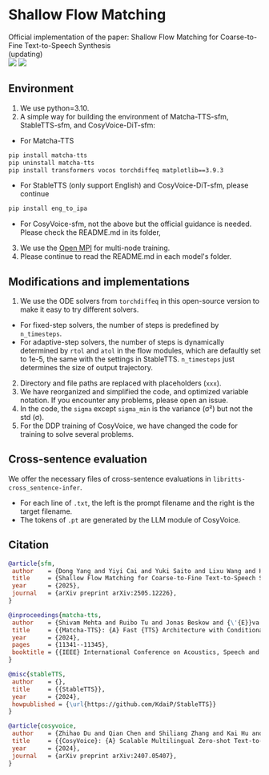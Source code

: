 # Shallow Flow Matching
Official implementation of the paper: Shallow Flow Matching for Coarse-to-Fine Text-to-Speech Synthesis \
(updating) \
<a href='https://arxiv.org/abs/2505.12226'><img src='https://img.shields.io/badge/arXiv-red'></a>
<a href='https://ydqmkkx.github.io/SFMDemo/'><img src='https://img.shields.io/badge/Demo-blue'></a>

## Environment
1. We use python=3.10.
2. A simple way for building the environment of Matcha-TTS-sfm, StableTTS-sfm, and CosyVoice-DiT-sfm:
- For Matcha-TTS
```bash
pip install matcha-tts
pip uninstall matcha-tts
pip install transformers vocos torchdiffeq matplotlib==3.9.3
```
- For StableTTS (only support English) and CosyVoice-DiT-sfm, please continue
```bash
pip install eng_to_ipa 
```
- For CosyVoice-sfm, not the above but the official guidance is needed. Please check the README.md in its folder,
3. We use the [Open MPI](https://docs.open-mpi.org) for multi-node training.
4. Please continue to read the README.md in each model's folder.

## Modifications and implementations
1. We use the ODE solvers from `torchdiffeq` in this open-source version to make it easy to try different solvers.
- For fixed-step solvers, the number of steps is predefined by `n_timesteps`. 
- For adaptive-step solvers, the number of steps is dynamically determined by `rtol` and `atol` in the flow modules, which are defaultly set to 1e-5, the same with the settings in StableTTS. `n_timesteps` just determines the size of output trajectory.
2. Directory and file paths are replaced with placeholders (`xxx`).
3. We have reorganized and simplified the code, and optimized variable notation. If you encounter any problems, please open an issue.
4. In the code, the `sigma` except `sigma_min` is the variance (σ²) but not the std (σ).
5. For the DDP training of CosyVoice, we have changed the code for training to solve several problems.

## Cross-sentence evaluation
We offer the necessary files of cross-sentence evaluations in `libritts-cross_sentence-infer`.
- For each line of `.txt`, the left is the prompt filename and the right is the target filename.
- The tokens of `.pt` are generated by the LLM module of CosyVoice.

## Citation
```bibtex
@article{sfm,
 author    = {Dong Yang and Yiyi Cai and Yuki Saito and Lixu Wang and Hiroshi Saruwatari},
 title     = {Shallow Flow Matching for Coarse-to-Fine Text-to-Speech Synthesis},
 year      = {2025},
 journal   = {arXiv preprint arXiv:2505.12226},
}

@inproceedings{matcha-tts,
 author    = {Shivam Mehta and Ruibo Tu and Jonas Beskow and {\'{E}}va Sz{\'{e}}kely and Gustav Eje Henter},
 title     = {{Matcha-TTS}: {A} Fast {TTS} Architecture with Conditional Flow Matching},
 year      = {2024},
 pages     = {11341--11345},
 booktitle = {{IEEE} International Conference on Acoustics, Speech and Signal Processing (ICASSP)},
}

@misc{stableTTS,
 author    = {},
 title     = {{StableTTS}},
 year      = {2024},
 howpublished = {\url{https://github.com/KdaiP/StableTTS}}
}

@article{cosyvoice,
 author    = {Zhihao Du and Qian Chen and Shiliang Zhang and Kai Hu and Heng Lu and Yexin Yang and Hangrui Hu and Siqi Zheng and Yue Gu and Ziyang Ma and Zhifu Gao and Zhijie Yan},
 title     = {{CosyVoice}: {A} Scalable Multilingual Zero-shot Text-to-speech Synthesizer based on Supervised Semantic Tokens},
 year      = {2024},
 journal   = {arXiv preprint arXiv:2407.05407},
}
```